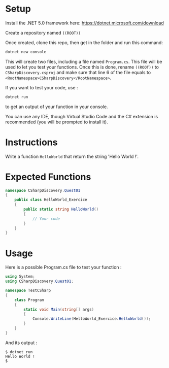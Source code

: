 # Setup

Install the .NET 5.0 framework here:
https://dotnet.microsoft.com/download

Create a repository named `((ROOT))`

Once created, clone this repo, then get in the folder and run this command:

```sh
dotnet new console
```

This will create two files, including a file named `Program.cs`. This file will be used to let you test your functions.
Once this is done, rename `((ROOT))` to `CSharpDiscovery.csproj` and make sure that line 6 of the file equals to `<RootNamespace>CSharpDiscovery</RootNamespace>`.

If you want to test your code, use :

```sh
dotnet run
```

to get an output of your function in your console.

You can use any IDE, though Virtual Studio Code and the C# extension is recommended (you will be prompted to install it).

# Instructions

Write a function `HelloWorld` that return the string 'Hello World !'.

# Expected Functions

```C#
namespace CSharpDiscovery.Quest01
{
    public class HelloWorld_Exercice
    {
        public static string HelloWorld()
        {
            // Your code
        }
    }
}
```

# Usage

Here is a possible Program.cs file to test your function :

```C#
using System;
using CSharpDiscovery.Quest01;

namespace TestCSharp
{
    class Program
    {
        static void Main(string[] args)
        {
            Console.WriteLine(HelloWorld_Exercice.HelloWorld());
        }
    }
}
```

And its output :

```
$ dotnet run
Hello World !
$
```
